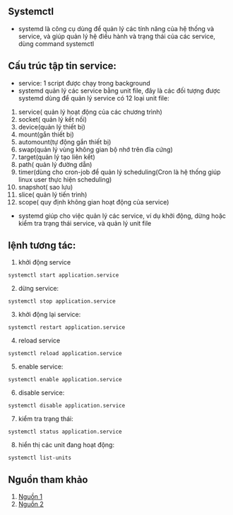 ## Systemctl
- systemd là công cụ dùng để quản lý các tính năng của hệ thống và service, và giúp quản lý hệ điều hành và trạng thái của các service, dùng command systemctl
## Cấu trúc tập tin service:
- service: 1 script được chạy trong background
- systemd quản lý các service bằng unit file, đây là các đối tượng được systemd dùng để quản lý service
có 12 loại unit file:
1. service( quản lý hoạt động của các chương trình)
2. socket( quản lý kết nối)
3. device(quản lý thiết bị)
4. mount(gắn thiết bị)
5. automount(tự động gắn thiết bị)
6. swap(quản lý vùng không gian bộ nhớ trên đĩa cứng)
7. target(quản lý tạo liên kết)
8. path( quản lý đường dẫn)
9. timer(dùng cho cron-job để quản lý scheduling(Cron là hệ thống giúp linux user thực hiện scheduling)
10. snapshot( sao lưu)
11. slice( quản lý tiến trình)
12. scope( quy định không gian hoạt động của service)
 - systemd giúp cho việc quản lý các service, ví dụ khởi động, dừng hoặc kiểm tra trạng thái service, và quản lý unit file
 ## lệnh tương tác:
 1. khởi động service
 ```
 systemctl start application.service
 ```
 2. dừng service:
 ```
 systemctl stop application.service
 ```
 3. khởi động lại service:
 ```
 systemctl restart application.service
 ```
 4. reload service
 ```
 systemctl reload application.service
 ```
 5. enable service:
 ```
 systemctl enable application.service
 ```
 6. disable service:
 ```
 systemctl disable application.service
 ```
 7. kiểm tra trạng thái:
 ```
 systemctl status application.service
 ```
 8. hiển thị các unit đang hoạt động:
 ```
 systemctl list-units
 ```
## Nguồn tham khảo
1. [Nguồn 1](https://www.digitalocean.com/community/tutorials/how-to-use-systemctl-to-manage-systemd-services-and-units)
2.  [Nguồn 2](https://access.redhat.com/documentation/en-us/red_hat_enterprise_linux/8/html/configuring_basic_system_settings/assembly_working-with-systemd-unit-files_configuring-basic-system-settings)
